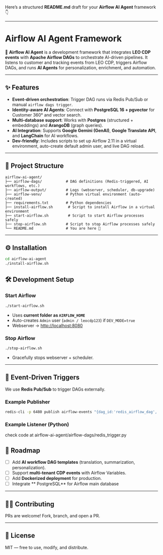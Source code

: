 Here’s a structured **README.md** draft for your **Airflow AI Agent** framework 👇

---

# Airflow AI Agent Framework

🚀 **Airflow AI Agent** is a development framework that integrates **LEO CDP events** with **Apache Airflow DAGs** to orchestrate AI-driven pipelines.
It listens to customer and tracking events from LEO CDP, triggers Airflow DAGs, and runs **AI Agents** for personalization, enrichment, and automation.

---

## ✨ Features

* **Event-driven orchestration**: Trigger DAG runs via Redis Pub/Sub or manual `airflow dags trigger`.
* **Identity-aware AI Agents**: Connect with **PostgreSQL 16 + pgvector** for Customer 360° and vector search.
* **Multi-database support**: Works with **Postgres** (structured + embeddings) and **ArangoDB** (graph queries).
* **AI Integration**: Supports **Google Gemini (GenAI)**, **Google Translate API**, and **LangChain** for AI workflows.
* **Dev-friendly**: Includes scripts to set up Airflow 2.11 in a virtual environment, auto-create default admin user, and live DAG reload.

---

## 📂 Project Structure

```
airflow-ai-agent/
├── airflow-dags/           # DAG definitions (Redis-triggered, AI workflows, etc.)
├── airflow-output/         # Logs (webserver, scheduler, db-upgrade)
├── airflow-venv/           # Python virtual environment (auto-created)
├── requirements.txt        # Python dependencies
├── install-airflow.sh       # Script to install Airflow in a virtual environment
├── start-airflow.sh         # Script to start Airflow processes safely
├── stop-airflow.sh         # Script to stop Airflow processes safely
└── README.md               # You are here 🚀
```
---

## ⚙️ Installation


```bash
cd airflow-ai-agent
./install-airflow.sh
```

## 🛠 Development Setup

### Start Airflow

```bash
./start-airflow.sh
```

* Uses **current folder as `AIRFLOW_HOME`**
* Auto-creates `Admin` user (`admin / leocdp123`) if `DEV_MODE=true`
* Webserver → [http://localhost:8080](http://localhost:8080)

### Stop Airflow

```bash
./stop-airflow.sh
```

* Gracefully stops webserver + scheduler.

---

## 📡 Event-Driven Triggers

We use **Redis Pub/Sub** to trigger DAGs externally.

### Example Publisher

```bash
redis-cli -p 6480 publish airflow-events "{dag_id:'redis_airflow_dag', params:'1234'}"
```

### Example Listener (Python)

check code at airflow-ai-agent/airflow-dags/redis_trigger.py



## 🔮 Roadmap

* [ ] Add **AI workflow DAG templates** (translation, summarization, personalization).
* [ ] Support **multi-tenant CDP events** with Airflow Variables.
* [ ] Add **Dockerized deployment** for production.
* [ ] Integrate ** PostgreSQL** for Airflow main database

---

## 👨‍💻 Contributing

PRs are welcome! Fork, branch, and open a PR.

---

## 📜 License

MIT — free to use, modify, and distribute.
